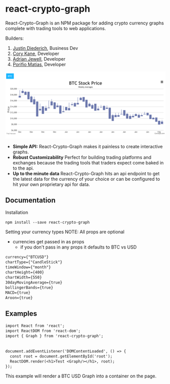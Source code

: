 # react-crypto-graph

React-Crypto-Graph is an NPM package for adding crypto currency graphs complete with trading tools to web applications.

Builders:
1. [Justin Diederich](https://www.linkedin.com/in/justindiederich/), Business Dev
2. [Cory Kane](https://www.linkedin.com/in/cory-kane/), Developer 
3. [Adrian Jewell](https://www.linkedin.com/in/adrian-jewell-%E7%88%B1%E5%BE%B7%E5%8D%8E-391a43142/), Developer
4. [Porifio Matias](https://www.linkedin.com/in/porfiriomatias/), Developer 

<img src="https://github.com/SSJ6Porfy/react-crypto-graph/blob/master/media/BTC-Price-Screenshot.png"></img>

* **Simple API:** React-Crypto-Graph makes it painless to create interactive graphs.
* **Robust Customizability** Perfect for building trading platforms and exchanges because the trading tools that traders expect come baked in to the api.
* **Up to the minute data** React-Crypto-Graph hits an api endpoint to get the latest data for the currency of your choice or can be configured to hit your own proprietary api for data.

## Documentation

Installation
```
npm install --save react-crypto-graph
```

Setting your currency types
NOTE: All props are optional
* currencies get passed in as props
  * if you don't pass in any props it defaults to BTC vs USD
```
currency={"BTCUSD"}
chartType={"CandleStick"}
timeWindow={"month"}
chartHeight={400}
chartWidth={550}
30dayMovingAverage={true}
bollingerBands={true}
MACD={true}
Aroon={true}
```

## Examples

```
import React from 'react';
import ReactDOM from 'react-dom';
import { Graph } from 'react-crypto-graph';


document.addEventListener('DOMContentLoaded', () => {
  const root = document.getElementById('root');
  ReactDOM.render(<h1>Test <Graph/></h1>, root);
});
```
This example will render a BTC USD Graph into a container on the page.
